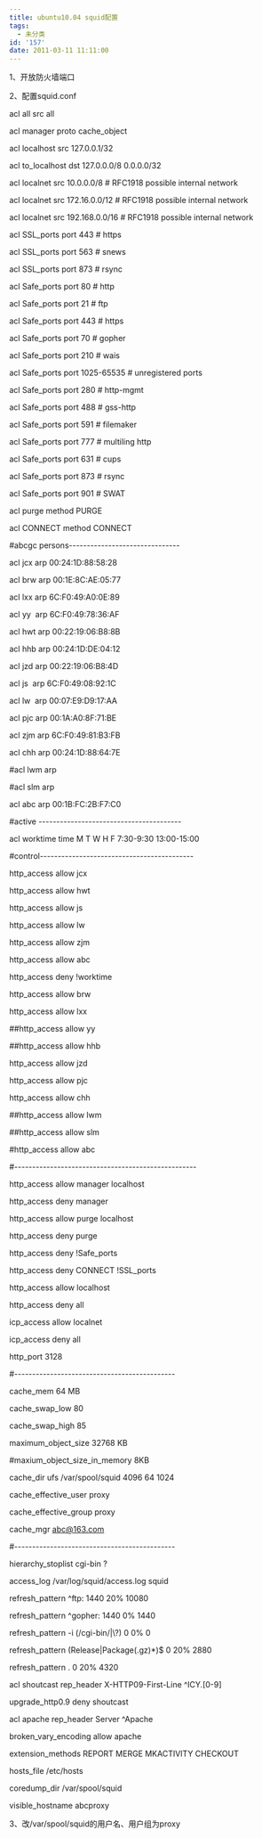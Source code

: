 ```yaml
---
title: ubuntu10.04 squid配置
tags:
  - 未分类
id: '157'
date: 2011-03-11 11:11:00
---
```


1、开放防火墙端口

  

2、配置squid.conf

  

acl all src all

acl manager proto cache\_object

acl localhost src 127.0.0.1/32

acl to\_localhost dst 127.0.0.0/8 0.0.0.0/32

acl localnet src 10.0.0.0/8 \# RFC1918 possible internal network

acl localnet src 172.16.0.0/12 \# RFC1918 possible internal network

acl localnet src 192.168.0.0/16 \# RFC1918 possible internal network

acl SSL\_ports port 443 \# https

acl SSL\_ports port 563 \# snews

acl SSL\_ports port 873 \# rsync

acl Safe\_ports port 80 \# http

acl Safe\_ports port 21 \# ftp

acl Safe\_ports port 443 \# https

acl Safe\_ports port 70 \# gopher

acl Safe\_ports port 210 \# wais

acl Safe\_ports port 1025-65535 \# unregistered ports

acl Safe\_ports port 280 \# http-mgmt

acl Safe\_ports port 488 \# gss-http

acl Safe\_ports port 591 \# filemaker

acl Safe\_ports port 777 \# multiling http

acl Safe\_ports port 631 \# cups

acl Safe\_ports port 873 \# rsync

acl Safe\_ports port 901 \# SWAT

acl purge method PURGE

acl CONNECT method CONNECT

  

#abcgc persons-------------------------------

acl jcx arp 00:24:1D:88:58:28

acl brw arp 00:1E:8C:AE:05:77

acl lxx arp 6C:F0:49:A0:0E:89

acl yy  arp 6C:F0:49:78:36:AF

acl hwt arp 00:22:19:06:B8:8B

acl hhb arp 00:24:1D:DE:04:12

acl jzd arp 00:22:19:06:B8:4D

acl js  arp 6C:F0:49:08:92:1C

acl lw  arp 00:07:E9:D9:17:AA

acl pjc arp 00:1A:A0:8F:71:BE

acl zjm arp 6C:F0:49:81:B3:FB

acl chh arp 00:24:1D:88:64:7E

#acl lwm arp

#acl slm arp

acl abc arp 00:1B:FC:2B:F7:C0

  

  

#active ----------------------------------------

acl worktime time M T W H F 7:30-9:30 13:00-15:00

  

#control-------------------------------------------

http\_access allow jcx

http\_access allow hwt

http\_access allow js

http\_access allow lw

http\_access allow zjm

http\_access allow abc

  

http\_access deny !worktime

  

http\_access allow brw

http\_access allow lxx

##http\_access allow yy 

##http\_access allow hhb

http\_access allow jzd

http\_access allow pjc

http\_access allow chh

##http\_access allow lwm

##http\_access allow slm

#http\_access allow abc 

#---------------------------------------------------

  

  

http\_access allow manager localhost

http\_access deny manager

http\_access allow purge localhost

http\_access deny purge

http\_access deny !Safe\_ports

http\_access deny CONNECT !SSL\_ports

http\_access allow localhost

http\_access deny all

icp\_access allow localnet

icp\_access deny all

http\_port 3128

  

#---------------------------------------------

cache\_mem 64 MB

cache\_swap\_low 80

cache\_swap\_high 85

maximum\_object\_size 32768 KB

#maxium\_object\_size\_in\_memory 8KB

cache\_dir ufs /var/spool/squid 4096 64 1024

cache\_effective\_user proxy

cache\_effective\_group proxy

cache\_mgr abc@163.com

#---------------------------------------------

  

hierarchy\_stoplist cgi-bin ?

access\_log /var/log/squid/access.log squid

refresh\_pattern ^ftp: 1440 20% 10080

refresh\_pattern ^gopher: 1440 0% 1440

refresh\_pattern -i (/cgi-bin/|\\?) 0 0% 0

refresh\_pattern (Release|Package(.gz)\*)$ 0 20% 2880

refresh\_pattern . 0 20% 4320

acl shoutcast rep\_header X-HTTP09-First-Line ^ICY.\[0-9\]

upgrade\_http0.9 deny shoutcast

acl apache rep\_header Server ^Apache

broken\_vary\_encoding allow apache

extension\_methods REPORT MERGE MKACTIVITY CHECKOUT

hosts\_file /etc/hosts

coredump\_dir /var/spool/squid

visible\_hostname abcproxy

  

3、改/var/spool/squid的用户名、用户组为proxy